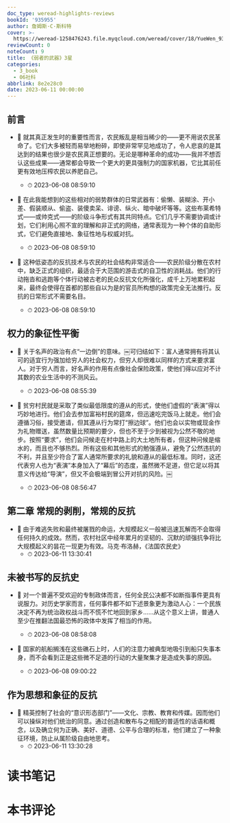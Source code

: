```yaml
---
doc_type: weread-highlights-reviews
bookId: '935955'
author: 詹姆斯·C·斯科特
cover: >-
  https://weread-1258476243.file.myqcloud.com/weread/cover/18/YueWen_935955/t7_YueWen_935955.jpg
reviewCount: 0
noteCount: 9
title: 《弱者的武器》3星
categories:
  - 3_book
  - 06社科
abbrlink: 8e2e28c0
date: 2023-06-11 00:00:00
---
```



## 前言


- 📌 就其真正发生时的重要性而言，农民叛乱是相当稀少的——更不用说农民革命了。它们大多被轻而易举地粉碎，即使非常罕见地成功了，令人悲哀的是其达到的结果也很少是农民真正想要的。无论是哪种革命的成功——我并不想否认这些成果——通常都会导致一个更大的更具强制力的国家机器，它比其前任更有效地压榨农民以养肥自己。 
    - ⏱ 2023-06-08 08:59:10 

- 📌 在此我能想到的这些相对的弱势群体的日常武器有：偷懒、装糊涂、开小差、假装顺从、偷盗、装傻卖呆、诽谤、纵火、暗中破坏等等。这些布莱希特式——或帅克式——的阶级斗争形式有其共同特点。它们几乎不需要协调或计划，它们利用心照不宣的理解和非正式的网络，通常表现为一种个体的自助形式，它们避免直接地、象征性地与权威对抗。 
    - ⏱ 2023-06-08 08:59:10 

- 📌 这种低姿态的反抗技术与农民的社会结构非常适合——农民阶级分散在农村中，缺乏正式的组织，最适合于大范围的游击式的自卫性的消耗战。他们的行动拖沓和逃跑等个体行动被古老的民众反抗文化所强化，成千上万地累积起来，最终会使得在首都的那些自以为是的官员所构想的政策完全无法推行。反抗的日常形式不需要名目。 
    - ⏱ 2023-06-08 08:59:10 
## 权力的象征性平衡


- 📌 关于名声的政治有点“一边倒”的意味。￼可归结如下：富人通常拥有将其认可的适宜行为强加给穷人的社会权力，但穷人却很难以同样的方式来要求富人。对于穷人而言，好名声的作用有点像社会保险政策，使他们得以应对不计其数的农业生活中的不测风云。 
    - ⏱ 2023-06-08 08:55:39 

- 📌 贫穷村民就是采取了类似最低限度的遵从的形式，使他们虚假的“表演”得以巧妙地进行。他们会去参加富裕村民的筵席，但迅速吃完饭马上就走。他们会遵循习俗，接受邀请，但其遵从行为常打“擦边球”。他们也会以实物或现金作为礼物赠送，虽然数量比预期的要少，但也不至于少到被视为公然不敬的地步。按照“要求”，他们会问候走在村中路上的大土地所有者，但这种问候是缩水的，而且也不够热烈。所有这些和其他形式的勉强遵从，避免了公然违抗的不利，并且至少符合了富人通常所要求的礼貌和遵从的最低标准。同时，这还代表穷人也为“表演”本身加入了“幕后”的态度，虽然微不足道，但它足以将其意义传达给“导演”，但又不会极端到冒公开对抗的风险。￼ 
    - ⏱ 2023-06-08 08:56:47 
## 第二章 常规的剥削，常规的反抗


- 📌 由于难逃失败和最终被屠戮的命运，大规模起义一般被迅速瓦解而不会取得任何持久的成效。然而，农村社区中经年累月的坚韧的、沉默的顽强抗争将比大规模起义的昙花一现更为有效。马克·布洛赫，《法国农民史》 
    - ⏱ 2023-06-11 13:30:41 
## 未被书写的反抗史


- 📌 对一个普遍不受欢迎的专制政体而言，任何全民公决都不如断指事件更具有说服力。对历史学家而言，任何事件都不如下述景象更为激动人心：一个民族决定不再为统治政权战斗而不慌不忙地回到家乡……从这个意义上讲，普通人至少在推翻法国最恐怖的政体中发挥了相当的作用。 
    - ⏱ 2023-06-08 08:58:08 

- 📌 国家的航船搁浅在这些礁石上时，人们的注意力被典型地吸引到船只失事本身，而不会看到正是这些微不足道的行动的大量聚集才是造成失事的原因。 
    - ⏱ 2023-06-08 09:00:22 
## 作为思想和象征的反抗


- 📌 精英控制了社会的“意识形态部门”——文化、宗教、教育和传媒。因而他们可以操纵对他们统治的同意。通过创造和散布与之相配的普适性的话语和概念，以及确立何为正确、美好、道德、公平与合理的标准，他们建立了一种象征环境，防止从属阶级自由地思考。 
    - ⏱ 2023-06-11 13:30:28 

# 读书笔记


# 本书评论
